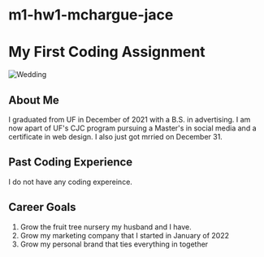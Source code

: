 # m1-hw1-mchargue-jace
# My First Coding Assignment #
![Wedding](https://drive.google.com/file/d/1aK9g9fyQYT3Sa6qjIG_0F1sa-Lj0vcsB/view?usp=share_link)
## About Me ##
I graduated from UF in December of 2021 with a B.S. in advertising. I am now apart of UF's CJC program pursuing a Master's in social media and a certificate in web design. I also just got mrried on December 31. 
## Past Coding Experience ##
I do not have any coding expereince. 
## Career Goals ##
1. Grow the fruit tree nursery my husband and I have.
2. Grow my marketing company that I started in January of 2022
3. Grow my personal brand that ties everything in together

